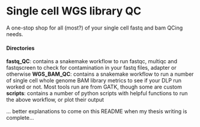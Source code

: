 # Single cell WGS library QC

A one-stop shop for all (most?) of your single cell fastq and bam QCing needs.


#### Directories
**fastq_QC**: contains a snakemake workflow to run fastqc, multiqc and fastqscreen to check for contamination in your fastq files, adapter or otherwise
**WGS_BAM_QC**: contains a snakemake workflow to run a number of single cell whole genome BAM library metrics to see if your DLP run worked or not. Most tools run are from GATK, though some are custom 
**scripts**: contains a number of python scripts with helpful functions to run the above workflow, or plot their output


... better explanations to come on this README when my thesis writing is complete...
